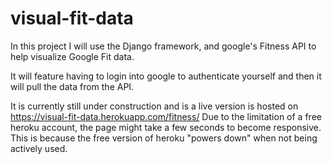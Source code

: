 # visual-fit-data
In this project I will use the Django framework, and google's Fitness API to help visualize Google Fit data.

It will feature having to login into google to authenticate yourself and then it will pull the data from the API.  

It is currently still under construction and is a live version is hosted on https://visual-fit-data.herokuapp.com/fitness/
Due to the limitation of a free heroku account, the page might take a few seconds to become responsive. This is because the free version of 
heroku "powers down" when not being actively used.
